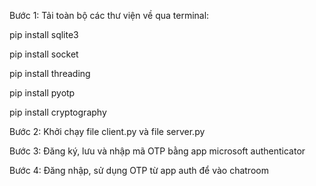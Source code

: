 Bước 1: Tải toàn bộ các thư viện về qua terminal:

pip install sqlite3

pip install socket

pip install threading

pip install pyotp

pip install cryptography

Bước 2: Khởi chạy file client.py và file server.py

Bước 3: Đăng ký, lưu và nhập mã OTP bằng app microsoft authenticator

Bước 4: Đăng nhập, sử dụng OTP từ app auth để vào chatroom
